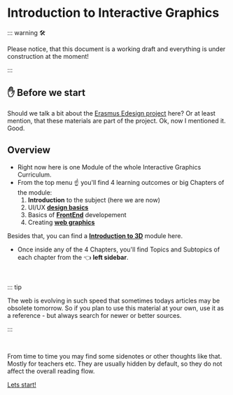 # Introduction to Interactive Graphics


::: warning 🛠

Please notice, that this document is a working draft and everything is under construction at the moment!

:::

## ✋ Before we start

Should we talk a bit about the [Erasmus Edesign project](https://e-disain.eu/en/) here? Or at least mention, that these materials are part of the project. Ok, now I mentioned it. Good.

## Overview

- Right now here is one Module of the whole Interactive Graphics Curriculum.
- From the top menu ☝ you'll find 4 learning outcomes or big Chapters of the module:
  1. **Introduction** to the subject (here we are now)
  2. UI/UX [**design basics**](../design/)
  3. Basics of [**FrontEnd**](../frontend/) developement
  4. Creating [**web graphics**](../graphics/)

Besides that, you can find a [**Introduction to 3D**](../3d/) module here.

- Once inside any of the 4 Chapters, you'll find Topics and Subtopics of each chapter from the 👈 **left sidebar**.

&nbsp;

::: tip

The web is evolving in such speed that sometimes todays articles may be obsolete tomorrow. So if you plan to use this material at your own, use it as a reference - but always search for newer or better sources. 

:::

&nbsp;

<note :open="false" title="👉 This is a special message. Click me! 👈">

From time to time you may find some sidenotes or other thoughts like that. Mostly for teachers etc.
They are usually hidden by default, so they do not affect the overall reading flow. 

</note>


<a class="ed-button ed-primary ed-elevated-025" href="./intro/what.html">Lets start!</a>


